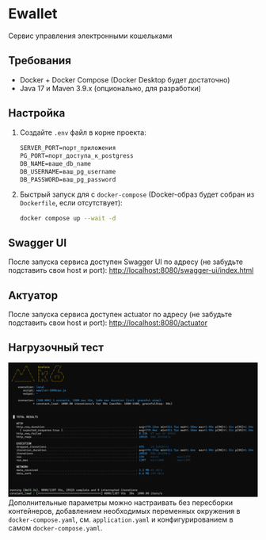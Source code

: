 # Ewallet

Сервис управления электронными кошельками

## Требования

- Docker + Docker Compose (Docker Desktop будет достаточно)
- Java 17 и Maven 3.9.x (опционально, для разработки)

## Настройка

1. Создайте `.env` файл в корне проекта:
    ```properties
    SERVER_PORT=порт_приложения
    PG_PORT=порт_доступа_к_postgress
    DB_NAME=ваше_db_name
    DB_USERNAME=ваш_pg_username
    DB_PASSWORD=ваш_pg_password
    ```

2. Быстрый запуск для с `docker-compose` (Docker-образ будет собран из `Dockerfile`, если отсутствует):
    ```bash
    docker compose up --wait -d
    ```

## Swagger UI

После запуска сервиса доступен Swagger UI по адресу (не забудьте подставить свои host и port): <http://localhost:8080/swagger-ui/index.html>

## Актуатор

После запуска сервиса доступен actuator по адресу (не забудьте подставить свои host и port): <http://localhost:8080/actuator>

## Нагрузочный тест
![img.png](load-test.png)
Дополнительные параметры можно настраивать без пересборки контейнеров,
добавлением необходимых переменных окружения в `docker-compose.yaml`, см. `application.yaml`
и конфигурированием в самом `docker-compose.yaml`.